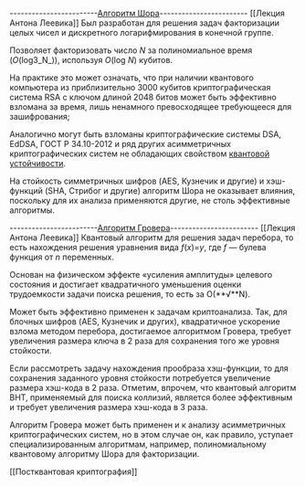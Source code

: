 ------------------------[Алгоритм Шора](https://qapp.tech/help/shors-algorithm)------------------------
[[Лекция Антона Леевика]]
Был разработан для решения задач факторизации целых чисел и дискретного логарифмирования в конечной группе.

Позволяет факторизовать число _N_ за полиномиальное время (_O_(log3_N_)), используя _O_(log _N_) кубитов.

На практике это может означать, что при наличии квантового компьютера из приблизительно 3000 кубитов криптографическая система RSA с ключом длиной 2048 битов может быть эффективно взломана за время, лишь ненамного превосходящее требующееся для зашифрования;

Аналогично могут быть взломаны криптографические системы DSA, EdDSA, ГОСТ Р 34.10-2012 и ряд других асимметричных криптографических систем не обладающих свойством [квантовой устойчивости](https://qapp.tech/help/post-quantum-algorithms). 

На стойкость симметричных шифров (AES, Кузнечик и другие) и хэш-функций (SHA, Стрибог и другие) алгоритм Шора не оказывает влияния, поскольку для их анализа применяются другие, не столь эффективные алгоритмы.

------------------------[Алгоритм Гровера](https://qapp.tech/help/grovers-algorithm)------------------------
[[Лекция Антона Леевика]]
Квантовый алгоритм для решения задач перебора, то есть нахождения решения уравнения вида _f_(_x_)=_y_, где _f —_ булева функция от _n_ переменных.

Основан на физическом эффекте «усиления амплитуды» целевого состояния и достигает квадратичного уменьшения оценки трудоемкости задачи поиска решения, то есть за О(**√**N). 

Может быть эффективно применен к задачам криптоанализа. Так, для блочных шифров (AES, Кузнечик и других), квадратичное ускорение взлома методом перебора, достигаемое алгоритмом Гровера, требует увеличения размера ключа в 2 раза для сохранения того же уровня стойкости.

Если рассмотреть задачу нахождения прообраза хэш-функции, то для сохранения заданного уровня стойкости потребуется увеличение размера хэш-кода в 2 раза. Отметим, впрочем, что квантовый алгоритм BHT, применяемый для поиска коллизий, является более эффективным и требует увеличения размера хэш-кода в 3 раза.

Алгоритм Гровера может быть применен и к анализу асимметричных криптографических систем, но в этом случае он, как правило, уступает специализированным алгоритмам, например, полиномиальному квантовому алгоритму Шора для факторизации.

[[Постквантовая криптография]]